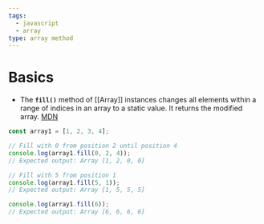 ```yaml
---
tags:
  - javascript
  - array
type: array method
---
```


# Basics
- The **`fill()`** method of [[Array]] instances changes all elements within a range of indices in an array to a static value. It returns the modified array. [MDN](https://developer.mozilla.org/en-US/docs/Web/JavaScript/Reference/Global_Objects/Array/fill)
```javascript
const array1 = [1, 2, 3, 4];

// Fill with 0 from position 2 until position 4
console.log(array1.fill(0, 2, 4));
// Expected output: Array [1, 2, 0, 0]

// Fill with 5 from position 1
console.log(array1.fill(5, 1));
// Expected output: Array [1, 5, 5, 5]

console.log(array1.fill(6));
// Expected output: Array [6, 6, 6, 6]

```
